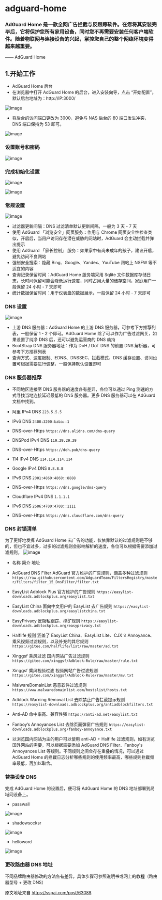 # adguard-home
### AdGuard Home 是一款全网广告拦截与反跟踪软件。在您将其安装完毕后，它将保护您所有家用设备，同时您不再需要安装任何客户端软件。随着物联网与连接设备的兴起，掌控您自己的整个网络环境变得越来越重要。    
—— AdGuard Home

## 1.开始工作
- AdGuard Home 后台
- 在浏览器中打开 AdGuard Home 的后台，进入安装向导，点击 “开始配置”。默认后台地址为：​http://IP:3000/​

![image](https://user-images.githubusercontent.com/74764072/165743827-32c902af-535c-4bef-a7a6-24b6a99df837.png)

- 将后台的访问端口更改为 3000，避免与 NAS 后台的 80 端口发生冲突，DNS 端口保持为 53 即可。

![image](https://user-images.githubusercontent.com/74764072/165743929-5c6906bd-c553-45ac-8cf9-c08bea7fcc0a.png)

### 设置账号和密码

![image](https://user-images.githubusercontent.com/74764072/165743999-d271a762-c802-4f32-a73b-9e33ac82bf4d.png)

### 完成初始化设置

![image](https://user-images.githubusercontent.com/74764072/165744097-3bb205cb-ef58-401b-8ebb-6e780f8dd711.png)

![image](https://user-images.githubusercontent.com/74764072/165744154-e223407e-1316-45af-b5ae-b39248971c2a.png)

### 常规设置

![image](https://user-images.githubusercontent.com/74764072/165744269-2f235cac-9d79-42bf-9083-7822463819fe.png)

- 过滤器更新间隔：DNS 过滤清单默认更新间隔，一般为 3 天 - 7 天
- 使用 AdGuard 「浏览安全」网页服务：作用与 Chrome 网页安全性检查类似，开启后，当用户访问存在潜在威胁的网站时，AdGuard 会主动拦截并弹出提示
- 使用 AdGuard 「家长控制」 服务：如果家中有尚未成年的孩子，建议开启，避免访问不良网站
- 强制安全搜索：隐藏 Bing、Google、Yandex、YouTube 网站上 NSFW 等不适宜的内容
- 查询记录保留时间：AdGuard Home 服务端采用 Sqlite 文件数据库存储日志，长时间保留可能会降低运行速度，同时占用大量的储存空间，家庭用户一般保留 24 小时 - 7 天即可
- 统计数据保留时间：用于仪表盘的数据展示，一般保留 24 小时 - 7 天即可

### DNS 设置

![image](https://user-images.githubusercontent.com/74764072/165744440-7511089d-99a7-4387-a696-0eafd992707d.png)

- 上游 DNS 服务器：AdGuard Home 的上游 DNS 服务器，可参考下方推荐列表，一般保留 1 - 2 个即可。AdGuard Home 除了可以作为广告过滤网关，如果设置了纯净 DNS 后，还可以避免运营商的 DNS 劫持
- BootStrap DNS 服务器地址：作为 DoH / DoT DNS 的前置 DNS 解析器，可参考下方推荐列表
- 查询方式、速度限制、EDNS、DNSSEC、拦截模式、DNS 缓存设置、访问设置可根据需要进行调整，一般保持默认设置即可

### DNS 服务器推荐
- 不同地区连接至 DNS 服务器的速度各有差异，各位可以通过 Ping 测速的方式寻找当地连接延迟最低的 DNS 服务器。更多 DNS 服务器可以在 AdGuard 文档中找到。

- 阿里	IPv4 DNS	```223.5.5.5```
- IPv6 DNS	```2400:3200:baba::1```
- DNS-over-Https	``` https://dns.alidns.com/dns-query ```
- DNSPod	IPv4 DNS	```119.29.29.29```
- DNS-over-Https	```https://doh.pub/dns-query```
- 114	IPv4 DNS	```114.114.114.114```
- Google	IPv4 DNS	```8.8.8.8```
- IPv6 DNS	```2001:4860:4860::8888```
- DNS-over-Https	```https://dns.google/dns-query```
- Cloudflare	IPv4 DNS	```1.1.1.1```
- IPv6 DNS	```2606:4700:4700::1111```
- DNS-over-Https	```https://dns.cloudflare.com/dns-query```

### DNS 封锁清单
为了更好地发挥 AdGuard Home 去广告的功能，仅依靠默认的过滤规则是不够的，但也不宜过多，过多的过滤规则会影响解析的速度，各位可以根据需要添加过滤规则。
![image](https://user-images.githubusercontent.com/74764072/165744929-35204abf-d8ec-4579-8119-154c28a7c952.png)

- 名称	简介	地址
- AdGuard DNS Filter	AdGuard 官方维护的广告规则，涵盖多种过滤规则	```https://raw.githubusercontent.com/AdguardTeam/FiltersRegistry/master/filters/filter_15_DnsFilter/filter.txt```
- EasyList	Adblock Plus 官方维护的广告规则	```https://easylist-downloads.adblockplus.org/easylist.txt```
- EasyList China	面向中文用户的 EasyList 去广告规则	```https://easylist-downloads.adblockplus.org/easylistchina.txt```
- EasyPrivacy	反隐私跟踪、挖矿规则	```https://easylist-downloads.adblockplus.org/easyprivacy.txt```
- Halflife 规则	涵盖了 EasyList China、EasyList Lite、CJX ’s Annoyance、乘风视频过滤规则，以及补充的其它规则	```https://gitee.com/halflife/list/raw/master/ad.txt```
- Xinggsf 乘风过滤	国内网站广告过滤规则	```https://gitee.com/xinggsf/Adblock-Rule/raw/master/rule.txt```
- Xinggsf 乘风视频过滤	视频网站广告过滤规则	```https://gitee.com/xinggsf/Adblock-Rule/raw/master/mv.txt```
- MalwareDomainList	恶意软件过滤规则	```https://www.malwaredomainlist.com/hostslist/hosts.txt```
- Adblock Warning Removal List	去除禁止广告拦截提示规则	```https://easylist-downloads.adblockplus.org/antiadblockfilters.txt```
- Anti-AD	命中率高、兼容性强	```https://anti-ad.net/easylist.txt```
- Fanboy’s Annoyances List	去除页面弹窗广告规则	```https://easylist-downloads.adblockplus.org/fanboy-annoyance.txt```

- 以浏览国内网站为主的用户可以使用 anti-AD + Halflife 过滤规则，如有浏览国外网站的需要，可以根据需要添加 AdGuard DNS Filter、Fanboy's Annoyances List 等规则。不同规则之间会存在重叠的情况，可以通过 AdGuard Home 的拦截日志分析哪些规则的使用频率最高，哪些规则拦截频率最低，再加以取舍。

### 替换设备 DNS
完成 AdGuard Home 的设置后，便可将 AdGuard Home 的 DNS 地址部署到局域网设备上。

- passwall

![image](https://user-images.githubusercontent.com/74764072/165745367-3fb1b0bb-901d-425b-99ba-a2624cb451f8.png)

- shadowsocksr

![image](https://user-images.githubusercontent.com/74764072/165745679-8e1d0892-e549-4e3c-9d14-e98db4f06f21.png)

- helloword

![image](https://user-images.githubusercontent.com/74764072/165745848-0ca0e275-59a3-442d-9a6b-e21c62b95c8d.png)

### 更改路由器 DNS 地址
不同品牌路由器修改的方法各有差异，具体步骤可参照说明书或网上的教程（路由器型号 + 更改 DNS）

原文地址来自 https://sspai.com/post/63088
